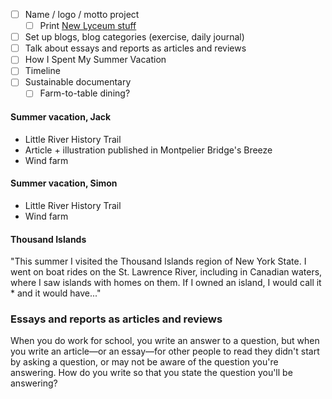 * [ ] Name / logo / motto project
  * [ ] Print [New Lyceum stuff](https://newlyceum.github.io/#newlyceum)
* [ ] Set up blogs, blog categories (exercise, daily journal)
* [ ] Talk about essays and reports as articles and reviews
* [ ] How I Spent My Summer Vacation
* [ ] Timeline
* [ ] Sustainable documentary
  * [ ] Farm-to-table dining?

#### Summer vacation, Jack

* Little River History Trail
* Article + illustration published in Montpelier Bridge's Breeze
* Wind farm

#### Summer vacation, Simon

* Little River History Trail
* Wind farm

#### Thousand Islands

"This summer I visited the Thousand Islands region of New York State. I went on boat rides on the St. Lawrence River, including in Canadian waters, where I saw islands with homes on them. If I owned an island, I would call it * and it would have..."

### Essays and reports as articles and reviews

When you do work for school, you write an answer to a question, but when you write an article—or an essay—for other people to read they didn't start by asking a question, or may not be aware of the question you're answering. How do you write so that you state the question you'll be answering?
